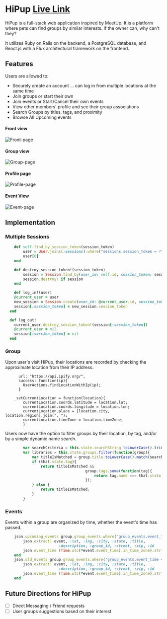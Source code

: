 # HiPup [Live Link](http://hipup.co)
HiPup is a full-stack web application inspired by MeetUp. It is a platform where pets can find groups by similar interests. If the owner can, why can't they? 

It utilizes Ruby on Rails on the backend, a PostgreSQL database, and React.js with a Flux architectural framework on the frontend.

## Features 
Users are allowed to:

* Securely create an account
... can log in from multiple locations at the same time
* Join groups or start their own
* Join events or Start/Cancel their own events
* View other members' profile and see their group associations
* Search Groups by titles, tags, and proximity
* Browse All Upcoming events

#### Front view
![Front-page]

#### Group view
![Group-page]

#### Profile page
![Profile-page]

#### Event View
![Event-page]

## Implementation
### Multiple Sessions
```ruby	
	def self.find_by_session_token(session_token)
		user = User.joins(:sessions).where("sessions.session_token = ?", session_token)
		user[0]
	end

	def destroy_session_token!(session_token)
		session = Session.find_by(user_id: self.id, session_token: session_token)
		session.destroy! if session
	end

	def log_in!(user)
    @current_user = user
    new_session = Session.create(user_id: @current_user.id, session_token: Session.generate_session_token)
  	session[:session_token] = new_session.session_token
  end

  def log_out!
  	current_user.destroy_session_token!(session[:session_token])
  	@current_user = nil
  	session[:session_token] = nil
  end
```
### Group
Upon user's visit HiPup, their locations are recorded by checking the approximate location from their IP address.

```$.ajax({
      url: "https://api.ipify.org/",
      success: function(ip){
        UserActions.findLocationWithIp(ip);
      }

    _setCurrentLocation = function(location){
	  	currentLocation.coords.latitude = location.lat;
	  	currentLocation.coords.longitude = location.lon;
	  	currentLocation.place = [location.city, location.region].join(", ");
	  	currentLocation.timeZone = location.timeZone;
		}
```

Users now have the option to filter groups by their location, by tag, and/or by a simple dynamic name search.

```javascript
		var searchCriteria = this.state.searchString.toLowerCase().trim();
		var libraries = this.state.groups.filter(function(group){
			var titleIsMatched = group.title.toLowerCase().match(searchCriteria);
			if (that.state.tag){
				return titleIsMatched && 
									group.tags.some(function(tag){ 
										return tag.name === that.state.tag; 
									});
			} else {
				return titleIsMatched;
			}
		}
```

### Events
Events within a group are organized by time, whether the event's time has passed.			

```ruby
	json.upcoming_events group.group_events.where("group_events.event_time > ? AND group_events.status = ?", Time.now, "SCHEDULED") do |event|
		json.extract! event, :lat, :lng, :city, :state, :title, 
						:description, :group_id, :street, :zip, :id
		json.event_time (Time.utc(*event.event_time).in_time_zone).strftime("%a %b %d || %I:%M %p")
	end
	json.old_events group.group_events.where("group_events.event_time <= ? OR group_events.status = ?", Time.now, "CANCEL") do |event|
		json.extract! event, :lat, :lng, :city, :state, :title, 
						:description, :group_id, :street, :zip, :id
		json.event_time (Time.utc(*event.event_time).in_time_zone).strftime("%a %b %d || %I:%M %p")
	end
```


## Future Directions for HiPup
- [ ] Direct Messaging / Friend requests
- [ ] User groups suggestions based on their interest

[Front-page]: ./docs/images/Front-page.png
[Group-page]: ./docs/images/Group-page.png
[Profile-page]: ./docs/images/profile-page.png
[Event-page]: ./docs/images/Event-page.png